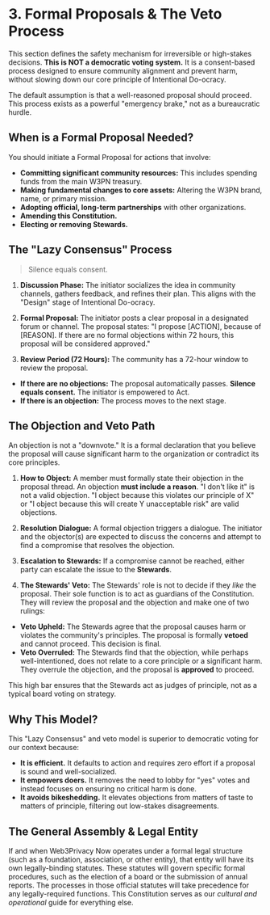 # 3. Formal Proposals & The Veto Process

This section defines the safety mechanism for irreversible or high-stakes decisions. **This is NOT a democratic voting system.** It is a consent-based process designed to ensure community alignment and prevent harm, without slowing down our core principle of Intentional Do-ocracy.

The default assumption is that a well-reasoned proposal should proceed. This process exists as a powerful "emergency brake," not as a bureaucratic hurdle.

## When is a Formal Proposal Needed?

You should initiate a Formal Proposal for actions that involve:

* **Committing significant community resources:** This includes spending funds from the main W3PN treasury.
* **Making fundamental changes to core assets:** Altering the W3PN brand, name, or primary mission.
* **Adopting official, long-term partnerships** with other organizations.
* **Amending this Constitution.**
* **Electing or removing Stewards.**

## The "Lazy Consensus" Process

> Silence equals consent.

1.  **Discussion Phase:** The initiator socializes the idea in community channels, gathers feedback, and refines their plan. This aligns with the "Design" stage of Intentional Do-ocracy.

2.  **Formal Proposal:** The initiator posts a clear proposal in a designated forum or channel. The proposal states: "I propose [ACTION], because of [REASON]. If there are no formal objections within 72 hours, this proposal will be considered approved."

3.  **Review Period (72 Hours):** The community has a 72-hour window to review the proposal.
  * **If there are no objections:** The proposal automatically passes. **Silence equals consent.** The initiator is empowered to Act.
  * **If there is an objection:** The process moves to the next stage.

## The Objection and Veto Path

An objection is not a "downvote." It is a formal declaration that you believe the proposal will cause significant harm to the organization or contradict its core principles.

1.  **How to Object:** A member must formally state their objection in the proposal thread. An objection **must include a reason**. "I don't like it" is not a valid objection. "I object because this violates our principle of X" or "I object because this will create Y unacceptable risk" are valid objections.

2.  **Resolution Dialogue:** A formal objection triggers a dialogue. The initiator and the objector(s) are expected to discuss the concerns and attempt to find a compromise that resolves the objection.

3.  **Escalation to Stewards:** If a compromise cannot be reached, either party can escalate the issue to the **Stewards**.

4.  **The Stewards' Veto:** The Stewards' role is not to decide if they *like* the proposal. Their sole function is to act as guardians of the Constitution. They will review the proposal and the objection and make one of two rulings:
  * **Veto Upheld:** The Stewards agree that the proposal causes harm or violates the community's principles. The proposal is formally **vetoed** and cannot proceed. This decision is final.
  * **Veto Overruled:** The Stewards find that the objection, while perhaps well-intentioned, does not relate to a core principle or a significant harm. They overrule the objection, and the proposal is **approved** to proceed.

This high bar ensures that the Stewards act as judges of principle, not as a typical board voting on strategy.

## Why This Model?

This "Lazy Consensus" and veto model is superior to democratic voting for our context because:

* **It is efficient.** It defaults to action and requires zero effort if a proposal is sound and well-socialized.
* **It empowers doers.** It removes the need to lobby for "yes" votes and instead focuses on ensuring no critical harm is done.
* **It avoids bikeshedding.** It elevates objections from matters of taste to matters of principle, filtering out low-stakes disagreements.

## The General Assembly & Legal Entity

If and when Web3Privacy Now operates under a formal legal structure (such as a foundation, association, or other entity), that entity will have its own legally-binding statutes. These statutes will govern specific formal procedures, such as the election of a board or the submission of annual reports. The processes in those official statutes will take precedence for any legally-required functions. This Constitution serves as our *cultural and operational* guide for everything else.